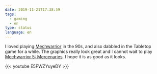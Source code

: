 ```yaml
---
date: 2019-11-21T17:38:59
tags:
  - gaming
  - en
type: status
language: en
---
```

I loved playing [Mechwarrior](https://en.wikipedia.org/wiki/MechWarrior) in the 90s, and also dabbled in the Tabletop game for a while. The graphics really look great and I cannot wait to play [Mechwarrior 5: Mercenaries](https://mw5mercs.com/). I hope it is as good as it looks.

{{< youtube E5FWZYuyeDY >}}
